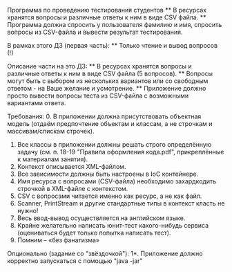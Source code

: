 Программа по проведению тестирования студентов
** В ресурсах хранятся вопросы и различные ответы к ним в виде CSV файла.
** Программа должна спросить у пользователя фамилию и имя, спросить вопросы из CSV-файла и вывести результат тестирования.

В рамках этого ДЗ (первая часть):
** Только чтение и вывод вопросов (!)

Описание части на это ДЗ:
** В ресурсах хранятся вопросы и различные ответы к ним в виде CSV файла (5 вопросов).
** Вопросы могут быть с выбором из нескольких вариантов или со свободным ответом - на Ваше желание и усмотрение.
** Приложение должно просто вывести вопросы теста из CSV-файла с возможными вариантами ответа.


Требования:
0. В приложении должна присутствовать объектная модель (отдаём предпочтение объектам и классам, а не строчкам и массивам/спискам строчек).
1. Все классы в приложении должны решать строго определённую задачу (см. п. 18-19 "Правила оформления кода.pdf", прикреплённые к материалам занятия).
2. Контекст описывается XML-файлом.
3. Все зависимости должны быть настроены в IoC контейнере.
4. Имя ресурса с вопросами (CSV-файла) необходимо захардкодить строчкой в XML-файле с контекстом.
5. CSV с вопросами читается именно как ресурс, а не как файл.
6. Scanner, PrintStream и другие стандартные типы в контекст класть не нужно!
7. Весь ввод-вывод осуществляется на английском языке.
8. Крайне желательно написать юнит-тест какого-нибудь сервиса (оцениваться будет только попытка написать тест).
9. Помним – «без фанатизма»

Опционально (задание со "звёздочкой"):
1*. Приложение должно корректно запускаться с помощью "java -jar"
